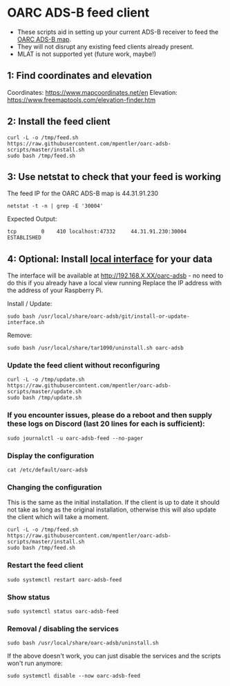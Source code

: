 # OARC ADS-B feed client

- These scripts aid in setting up your current ADS-B receiver to feed the [OARC ADS-B map](https://adsb.oarc.uk/).
- They will not disrupt any existing feed clients already present.
- MLAT is not supported yet (future work, maybe!)

## 1: Find coordinates and elevation

Coordinates: <https://www.mapcoordinates.net/en>
Elevation: <https://www.freemaptools.com/elevation-finder.htm>

## 2: Install the feed client

```
curl -L -o /tmp/feed.sh https://raw.githubusercontent.com/mpentler/oarc-adsb-scripts/master/install.sh
sudo bash /tmp/feed.sh
```

## 3: Use netstat to check that your feed is working
The feed IP for the OARC ADS-B map is 44.31.91.230

```
netstat -t -n | grep -E '30004'
```
Expected Output:
```
tcp        0    410 localhost:47332     44.31.91.230:30004      ESTABLISHED
```

## 4: Optional: Install [local interface](https://github.com/wiedehopf/tar1090) for your data

The interface will be available at http://192.168.X.XX/oarc-adsb - no need to do this if you already have a local view running
Replace the IP address with the address of your Raspberry Pi.

Install / Update:
```
sudo bash /usr/local/share/oarc-adsb/git/install-or-update-interface.sh
```
Remove:
```
sudo bash /usr/local/share/tar1090/uninstall.sh oarc-adsb
```

### Update the feed client without reconfiguring

```
curl -L -o /tmp/update.sh https://raw.githubusercontent.com/mpentler/oarc-adsb-scripts/master/update.sh
sudo bash /tmp/update.sh
```

### If you encounter issues, please do a reboot and then supply these logs on Discord (last 20 lines for each is sufficient):

```
sudo journalctl -u oarc-adsb-feed --no-pager
```

### Display the configuration

```
cat /etc/default/oarc-adsb
```

### Changing the configuration

This is the same as the initial installation.
If the client is up to date it should not take as long as the original installation,
otherwise this will also update the client which will take a moment.

```
curl -L -o /tmp/feed.sh https://raw.githubusercontent.com/mpentler/oarc-adsb-scripts/master/install.sh
sudo bash /tmp/feed.sh
```

### Restart the feed client

```
sudo systemctl restart oarc-adsb-feed
```

### Show status

```
sudo systemctl status oarc-adsb-feed
```

### Removal / disabling the services

```
sudo bash /usr/local/share/oarc-adsb/uninstall.sh
```

If the above doesn't work, you can just disable the services and the scripts won't run anymore:

```
sudo systemctl disable --now oarc-adsb-feed
```
